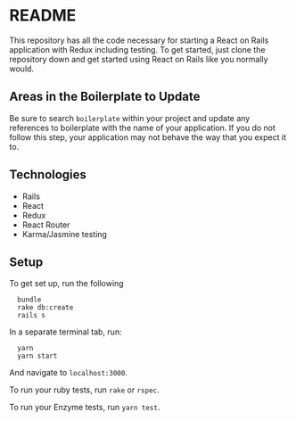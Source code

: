 # README

This repository has all the code necessary for starting a React on Rails application with Redux including testing. To get started, just clone the repository down and get started using
React on Rails like you normally would.

## Areas in the Boilerplate to Update
Be sure to search `boilerplate` within your project and update any references to boilerplate with the name of your application. If you do not follow this step, your application may not behave the way that you expect it to.

## Technologies
* Rails
* React
* Redux
* React Router
* Karma/Jasmine testing

## Setup
To get set up, run the following

```no-highlight
  bundle
  rake db:create
  rails s
```

In a separate terminal tab, run:

```no-highlight
  yarn
  yarn start
```

And navigate to `localhost:3000`.

To run your ruby tests, run `rake` or `rspec`.

To run your Enzyme tests, run `yarn test`.
